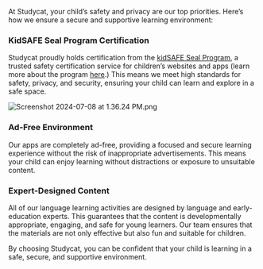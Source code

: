 At Studycat, your child’s safety and privacy are our top priorities. Here’s how we ensure a secure and supportive learning environment:


### KidSAFE Seal Program Certification


Studycat proudly holds certification from the [kidSAFE Seal Program](https://www.kidsafeseal.com/certifiedproducts/studycat_fun_appseries.html), a trusted safety certification service for children’s websites and apps (learn more about the program [here](https://www.kidsafeseal.com/aboutourprogram.html).) This means we meet high standards for safety, privacy, and security, ensuring your child can learn and explore in a safe space. 


![Screenshot 2024-07-08 at 1.36.24 PM.png](https://help.studycat.com/hc/article_attachments/34779667893401)


### Ad\-Free Environment


Our apps are completely ad\-free, providing a focused and secure learning experience without the risk of inappropriate advertisements. This means your child can enjoy learning without distractions or exposure to unsuitable content.


### Expert\-Designed Content


All of our language learning activities are designed by language and early\-education experts. This guarantees that the content is developmentally appropriate, engaging, and safe for young learners. Our team ensures that the materials are not only effective but also fun and suitable for children.


By choosing Studycat, you can be confident that your child is learning in a safe, secure, and supportive environment.

